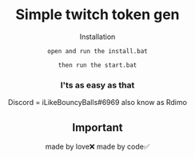 <h1 align="center">Simple twitch token gen</h1>
<div align="center">
<p align="center">Installation</p>
       
`open and run the install.bat`

`then run the start.bat`

### I'ts as easy as that

Discord = iLikeBouncyBalls#6969
       also know as Rdimo

## Important
made by love❌
made by code✅
